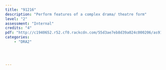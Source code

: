 ```yaml
---
title: "91216"
description: "Perform features of a complex drama/ theatre form"
level: "2"
assessment: "Internal"
credits: "4"
pdf: "http://c1940652.r52.cf0.rackcdn.com/55d3ae7eb8d39a024c000206/as91216.pdf"
categories:
    - "DRA2"
    
    
    
    
---
```

